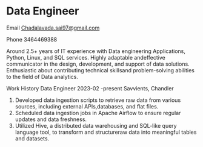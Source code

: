 # Data Engineer

Email
Chadalavada.sai97@gmail.com

Phone
3464469388

Around 2.5+ years of IT experience with Data engineering Applications, Python, Linux, and SQL services. Highly adaptable andeffective communicator in the design, development, and support of data solutions. Enthusiastic about contributing technical skillsand problem-solving abilities to the field of Data analytics.

Work History
Data Engineer                                                                2023-02 -present
Savvients, Chandler
1. Developed data ingestion scripts to retrieve raw data from various sources, including external APIs,databases, and flat files.
2. Scheduled data ingestion jobs in Apache Airflow to ensure regular updates and data freshness.
3. Utilized Hive, a distributed data warehousing and SQL-like query language tool, to transform and structureraw data into meaningful tables and datasets.



